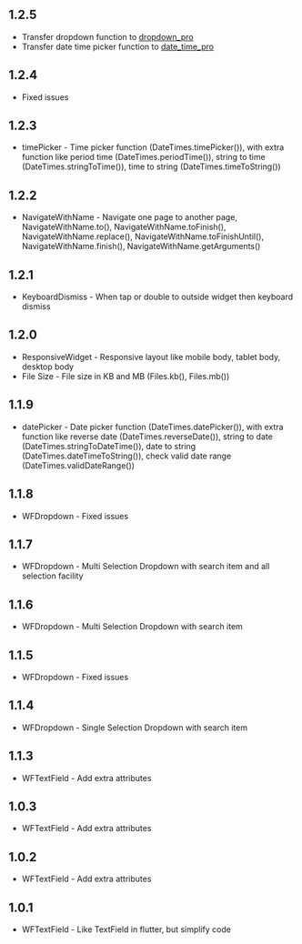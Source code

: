 ## 1.2.5

* Transfer dropdown function to [dropdown_pro](https://pub.dev/packages/dropdown_pro)
* Transfer date time picker function to [date_time_pro](https://pub.dev/packages/date_time_pro)

## 1.2.4

* Fixed issues

## 1.2.3

* timePicker - Time picker function (DateTimes.timePicker()), with extra function like period time (DateTimes.periodTime()), string to time (DateTimes.stringToTime()), time to string (DateTimes.timeToString())

## 1.2.2

* NavigateWithName - Navigate one page to another page, NavigateWithName.to(), NavigateWithName.toFinish(), NavigateWithName.replace(), NavigateWithName.toFinishUntil(), NavigateWithName.finish(), NavigateWithName.getArguments()

## 1.2.1

* KeyboardDismiss - When tap or double to outside widget then keyboard dismiss

## 1.2.0

* ResponsiveWidget - Responsive layout like mobile body, tablet body, desktop body
* File Size - File size in KB and MB (Files.kb(), Files.mb())

## 1.1.9

* datePicker - Date picker function (DateTimes.datePicker()), with extra function like reverse date (DateTimes.reverseDate()), string to date (DateTimes.stringToDateTime()), date to string (DateTimes.dateTimeToString()), check valid date range (DateTimes.validDateRange())

## 1.1.8

* WFDropdown - Fixed issues

## 1.1.7

* WFDropdown - Multi Selection Dropdown with search item and all selection facility

## 1.1.6

* WFDropdown - Multi Selection Dropdown with search item

## 1.1.5

* WFDropdown - Fixed issues

## 1.1.4

* WFDropdown - Single Selection Dropdown with search item

## 1.1.3

* WFTextField - Add extra attributes

## 1.0.3

* WFTextField - Add extra attributes

## 1.0.2

* WFTextField - Add extra attributes

## 1.0.1

* WFTextField - Like TextField in flutter, but simplify code

